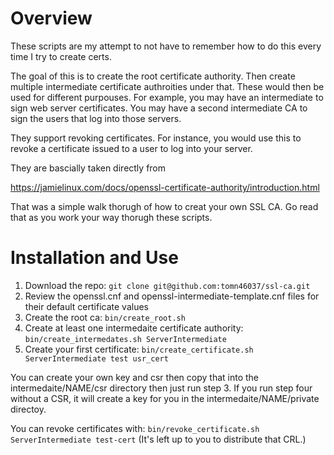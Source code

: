 # Overview

These scripts are my attempt to not have to remember how to do this every time I try to create certs.  

The goal of this is to create the root certificate authority.  Then create multiple intermediate certificate authroities under that.  These would then be used for different purpouses.  For example, you may have an intermediate to sign web server certificates.  You may have a second intermediate CA to sign the users that log into those servers.

They support revoking certificates.  For instance, you would use this to revoke a certificate issued to a user to log into your server.

They are bascially taken directly from

https://jamielinux.com/docs/openssl-certificate-authority/introduction.html

That was a simple walk thorugh of how to creat your own SSL CA.  Go read 
that as you work your way thorugh these scripts.

# Installation and Use

1. Download the repo: `git clone git@github.com:tomn46037/ssl-ca.git`
2. Review the openssl.cnf and openssl-intermediate-template.cnf files for their default certificate values
2. Create the root ca: `bin/create_root.sh`
3. Create at least one intermedaite certificate authority: `bin/create_intermedates.sh ServerIntermediate`
4. Create your first certificate:  `bin/create_certificate.sh ServerIntermediate test usr_cert`

You can create your own key and csr then copy that into the intermedaite/NAME/csr directory then just run step 3.  If you run step four without a CSR, it will create a key for you in the intermedaite/NAME/private directoy.

You can revoke certificates with: `bin/revoke_certificate.sh ServerIntermediate test-cert`  (It's left up to you to distribute that CRL.)

